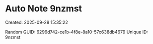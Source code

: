 ﻿# Auto Note 9nzmst
Created: 2025-09-28 15:35:22

Random GUID: 6296d742-ce1b-4f8e-8a10-57c638db4679
Unique ID: 9nzmst
